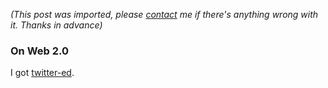 *(This post was imported, please [contact](/#/contact) me if there's anything wrong with it. Thanks in advance)*

<div class="entry-body">
<h3>On Web 2.0</h3>
<p>
	I got <a href="http://twitter.com/marcoscobena">twitter-ed</a>.
</p>
</div>
